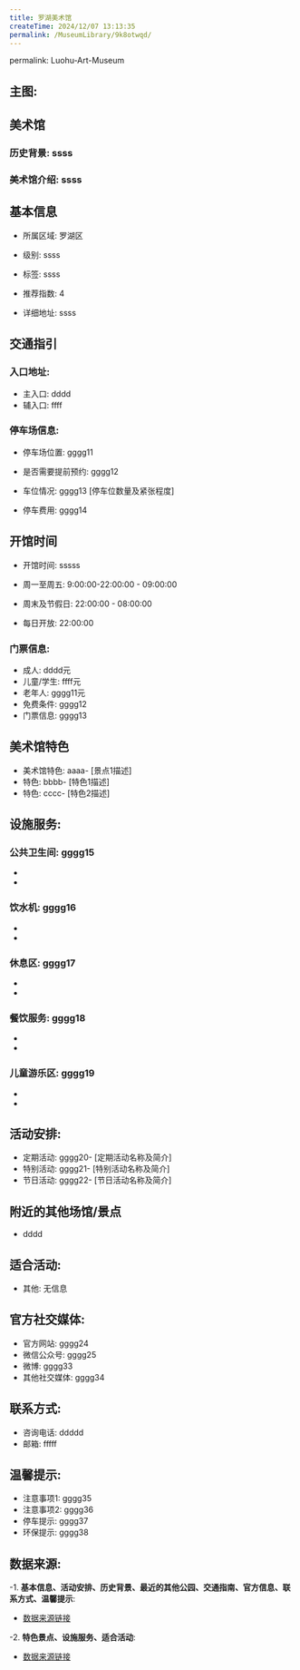 ```yaml
---
title: 罗湖美术馆
createTime: 2024/12/07 13:13:35
permalink: /MuseumLibrary/9k8otwqd/
---
```

permalink: Luohu-Art-Museum
## 主图:
<ImageCard
image="https://www.szartm.com/open/images/gkbg.png"
title= "罗湖美术馆"
description= "ssss"
date="2024/12/07"
href="/"
author="sunshang-hl"
/>
## 美术馆
### 历史背景: ssss
### 美术馆介绍: ssss
## 基本信息

- 所属区域: 罗湖区

- 级别: ssss

- 标签: ssss

- 推荐指数: 4

- 详细地址: ssss

## 交通指引

### 入口地址:
- 主入口: dddd
- 辅入口: ffff
### 停车场信息:
- 停车场位置: gggg11

- 是否需要提前预约: gggg12

- 车位情况: gggg13 [停车位数量及紧张程度]

- 停车费用: gggg14

## 开馆时间
- 开馆时间: sssss

- 周一至周五: 9:00:00-22:00:00 - 09:00:00
- 周末及节假日: 22:00:00 - 08:00:00
- 每日开放: 22:00:00

### 门票信息:
- 成人: dddd元
- 儿童/学生: ffff元
- 老年人: gggg11元
- 免费条件: gggg12
- 门票信息: gggg13
## 美术馆特色
- 美术馆特色: aaaa- [景点1描述]
- 特色: bbbb- [特色1描述]
- 特色: cccc- [特色2描述]
## 设施服务:
### 公共卫生间: gggg15
- 
- 
### 饮水机: gggg16
- 
- 
### 休息区: gggg17
- 
- 
### 餐饮服务: gggg18
- 
- 
### 儿童游乐区: gggg19
- 
- 
## 活动安排:
- 定期活动: gggg20- [定期活动名称及简介]
- 特别活动: gggg21- [特别活动名称及简介]
- 节日活动: gggg22- [节日活动名称及简介]
## 附近的其他场馆/景点
- dddd

## 适合活动:
- 其他: 无信息

## 官方社交媒体:
- 官方网站: gggg24
- 微信公众号: gggg25
- 微博: gggg33
- 其他社交媒体: gggg34

## 联系方式:
- 咨询电话: ddddd 
- 邮箱: fffff

## 温馨提示:
- 注意事项1: gggg35
- 注意事项2: gggg36
- 停车提示: gggg37
- 环保提示: gggg38

## 数据来源:
-1. **基本信息、活动安排、历史背景、最近的其他公园、交通指南、官方信息、联系方式、温馨提示**:
- [数据来源链接](http://wtl.sz.gov.cn/ggfw/whl/msgylb/index.html)

-2. **特色景点、设施服务、适合活动**:
- [数据来源链接](http://wtl.sz.gov.cn/ggfw/whl/msgylb/index.html)

